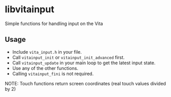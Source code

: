 # libvitainput
Simple functions for handling input on the Vita

## Usage
- Include `vita_input.h` in your file.
- Call `vitainput_init` or `vitainput_init_advanced` first.
- Call `vitainput_update` in your main loop to get the latest input state.
- Use any of the other functions.
- Calling `vitainput_fini` is not required.

NOTE: Touch functions return screen coordinates (real touch values divided by 2)
